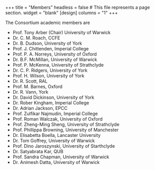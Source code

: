 +++
title = "Members"
headless = false  # This file represents a page section.
widget = "blank"
[design]
  columns = "1"
+++

The Consortium academic members are

- Prof. Tony Arber (Chair) University of Warwick
- Dr. C. M. Roach, CCFE
- Dr. B. Dudson, University of York
- Prof. J. Chittenden, Imperial College
- Prof. P. A. Norreys, University of Oxford
- Dr. B.F. McMillan, University of Warwick
- Prof. P. McKenna, University of Strathclyde
- Dr. C. P. Ridgers, University of York
- Prof. H. Wilson, University of York
- Dr. R. Scott, RAL
- Prof. M. Barnes, Oxford
- Dr. R. Vann, York
- Dr. David Dickinson, University of York
- Dr. Rober Kingham, Imperial College
- Dr. Adrian Jackson, EPCC
- Prof. Zulfikar Najmudin, Imperial College
- Prof. Roman Walczak, University of Oxford
- Prof. Zheng-Ming Sheng, University of Strathclyde
- Prof. Phillippa Browning, University of Manchester
- Dr. Elisabetta Boella, Lancaster University
- Dr. Tom Goffrey, University of Warwick
- Prof. Dino Jaroszynski, University of Starthclyde
- Dr. Satyabrata Kar, QUB
- Prof. Sandra Chapman, University of Warwick
- Dr. Animesh Datta, University of Warwick
